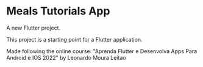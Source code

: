 # Meals Tutorials App

A new Flutter project.

This project is a starting point for a Flutter application.

Made following the online course: "Aprenda Flutter e Desenvolva Apps Para Android e IOS 2022" by Leonardo Moura Leitao
